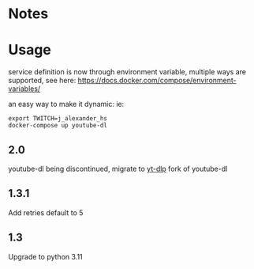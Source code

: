 # Notes

# Usage

service definition is now through environment variable, multiple ways are supported, see here:
https://docs.docker.com/compose/environment-variables/

an easy way to make it dynamic:
ie:
```
export TWITCH=j_alexander_hs
docker-compose up youtube-dl
```

## 2.0
youtube-dl being discontinued, migrate to [yt-dlp](https://github.com/yt-dlp/yt-dlp) fork of youtube-dl

## 1.3.1
Add retries default to 5

## 1.3
Upgrade to python 3.11